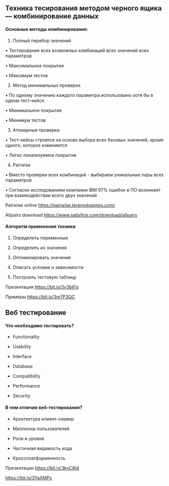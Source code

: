 ## Техника тесирования методом черного ящика — комбинирование данных

#### Основные методы комбинирования:

1. Полный перебор значений

• Тестирование всех возможных комбинаций всех значений всех параметров
  
• Максимальное покрытие
   
• Максимум тестов

2. Метод минимальных проверок
   
• По одному значению каждого параметра использовано хотя бы в одном тест-кейсе
   
• Минимальное покрытие
   
• Минимум тестов

3. Атомарные проверки

• Тест-кейсы строятся на основе выбора всех базовых значений, кроме одного, которое изменяется
   
• Легко локализуемое покрытие

4. Pairwise

• Вместо проверки всех комбинаций - выбираем уникальные пары всех параметров
   
• Согласно исследованиям компании IBM 97% ошибок в ПО возникает при взаимодействии всего двух значений

Pairwise online https://pairwise.teremokgames.com/

Allpairs download https://www.satisfice.com/download/allpairs

#### Алгоритм применения техники

1. Определить переменные

2. Определить их значения

3. Оптимизировать значения

4. Описать условия и зависимости

5. Построить тестовую таблицу

Презентация https://bit.ly/3y3btFq

Примеры https://bit.ly/3m7P3QC

## Веб тестирование
#### Что необходимо тестировать?

- Functionality

- Usability

- Interface

- Database

- Compatibility

- Performance 

- Security

#### В чем отличие веб-тестирования?

- Архитектура клиент-сервер

- Миллионы пользователей

- Роли и уровни 

- Частичная видимость кода

- Кроссплатформенность

Презентации https://bit.ly/3kvC8I4

https://bit.ly/3YaXMPs


